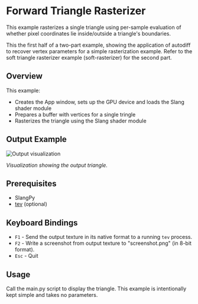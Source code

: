 # Forward Triangle Rasterizer

This example rasterizes a single triangle using per-sample evaluation of
whether pixel coordinates lie inside/outside a triangle's boundaries.

This the first half of a two-part example, showing the application of autodiff
to recover vertex parameters for a simple rasterization example. Refer to the
soft triangle rasterizer example (soft-rasterizer) for the second part.

## Overview

This example:

* Creates the App window, sets up the GPU device and loads the Slang shader module
* Prepares a buffer with vertices for a single tringle
* Rasterizes the triangle using the Slang shader module

## Output Example

![Output visualization](output.png)

_Visualization showing the output triangle._

## Prerequisites

- SlangPy
- [tev](https://github.com/Tom94/tev) (optional)

## Keyboard Bindings

- ``F1`` - Send the output texture in its native format to a running ``tev`` process.
- ``F2`` - Write a screenshot from output texture to "screenshot.png" (in 8-bit format).
- ``Esc`` - Quit

## Usage

Call the main.py script to display the triangle. This example is intentionally
kept simple and takes no parameters.

